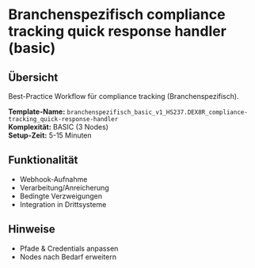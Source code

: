 # Branchenspezifisch compliance tracking quick response handler (basic)

## Übersicht

Best-Practice Workflow für compliance tracking (Branchenspezifisch).

**Template-Name:** `branchenspezifisch_basic_v1_HS237.DEX8R_compliance-tracking_quick-response-handler`  
**Komplexität:** BASIC (3 Nodes)  
**Setup-Zeit:** 5-15 Minuten

## Funktionalität
- Webhook-Aufnahme
- Verarbeitung/Anreicherung
- Bedingte Verzweigungen
- Integration in Drittsysteme

## Hinweise
- Pfade & Credentials anpassen
- Nodes nach Bedarf erweitern
